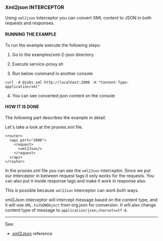 ### Xml2json INTERCEPTOR

Using `xml2json` interceptor you can convert XML content to JSON in both requests and responses.


#### RUNNING THE EXAMPLE

To run the example execute the following steps: 

1. Go to the examples/xml-2-json directory.

2. Execute service-proxy.sh

3. Run below command in another console

 ```
curl -d @jobs.xml http://localhost:2000 -H "Content-Type: application/xml"
 ```

4. You can see converted json content on the console


#### HOW IT IS DONE

The following part describes the example in detail.  

Let's take a look at the proxies.xml file.

```
<router>
  <api port="2000">
    <request>
      <xml2Json/>
    </request>
  </api>
</router>
 ```

In the proxies.xml file you can see the `xml2Json` interceptor. Since we put our interceptor in between request tags it only
works for the requests. You can also put it inside response tags and make it work in response also.

This is possible because `xml2Json` interceptor can work both ways.

xml2Json interceptor will intercept message based on the content type, and it will use `XML.toJSONObject` from org.json for conversion.
It will also change content type of message to `application/json;charset=utf-8`.

---
See:
- [xml2Json](https://membrane-soa.org/api-gateway-doc/current/configuration/reference/xml2Json.htm) reference